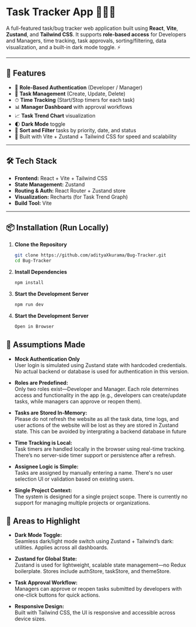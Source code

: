 # Task Tracker App 🐞🧑‍💻

A full-featured task/bug tracker web application built using **React**, **Vite**, **Zustand**, and **Tailwind CSS**. It supports **role-based access** for Developers and Managers, time tracking, task approvals, sorting/filtering, data visualization, and a built-in dark mode toggle. ⚡

---

## 🚀 Features

- 🔐 **Role-Based Authentication** (Developer / Manager)
- 🧾 **Task Management** (Create, Update, Delete)
- ⏱ **Time Tracking** (Start/Stop timers for each task)
- 📊 **Manager Dashboard** with approval workflows
- 📈 **Task Trend Chart** visualization
- 🌓 **Dark Mode** toggle
- 🔎 **Sort and Filter** tasks by priority, date, and status
- 🎯 Built with Vite + Zustand + Tailwind CSS for speed and scalability

---

## 🛠 Tech Stack

- **Frontend:** React + Vite + Tailwind CSS
- **State Management:** Zustand
- **Routing & Auth:** React Router + Zustand store
- **Visualization:** Recharts (for Task Trend Graph)
- **Build Tool:** Vite

---

## 📦 Installation (Run Locally)

1. **Clone the Repository**
   ```bash
   git clone https://github.com/adityaXkurama/Bug-Tracker.git
   cd Bug-Tracker
   ```
2. **Install Dependencies**
   ```bash
   npm install
   ```
   
3. **Start the Development Server**
   ```bash
   npm run dev
   ```
4. **Start the Development Server**
   ```bash
   Open in Browser
   ```

## 📌 Assumptions Made
- **Mock Authentication Only**  
User login is simulated using Zustand state with hardcoded credentials. No actual backend or database is used for authentication in this version.

- **Roles are Predefined:**  
Only two roles exist—Developer and Manager. Each role determines access and functionality in the app (e.g., developers can create/update tasks, while managers can approve or reopen them).

- **Tasks are Stored In-Memory:**  
Please do not refresh the website as all the task data, time logs, and user actions of the website will be lost as they are stored in Zustand state. This can be avoided by intergrating a backend database in future

- **Time Tracking is Local:**  
Task timers are handled locally in the browser using real-time tracking. There’s no server-side timer support or persistence after a refresh.

- **Assignee Logic is Simple:**  
Tasks are assigned by manually entering a name. There's no user selection UI or validation based on existing users.

- **Single Project Context:**  
The system is designed for a single project scope. There is currently no support for managing multiple projects or organizations.

## 🌟 Areas to Highlight

- **Dark Mode Toggle:**  
Seamless dark/light mode switch using Zustand + Tailwind’s dark: utilities. Applies across all dashboards.


- **Zustand for Global State:**  
Zustand is used for lightweight, scalable state management—no Redux boilerplate. Stores include authStore, taskStore, and themeStore.

- **Task Approval Workflow:**  
Managers can approve or reopen tasks submitted by developers with one-click buttons for quick actions.

- **Responsive Design:**  
Built with Tailwind CSS, the UI is responsive and accessible across device sizes.




